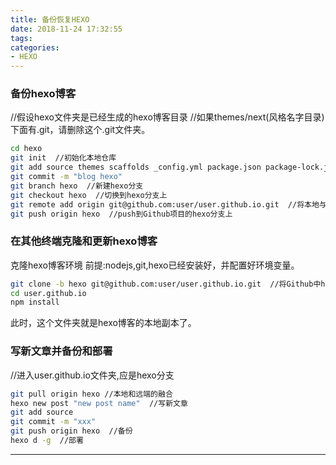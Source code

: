 ```yaml
---
title: 备份恢复HEXO
date: 2018-11-24 17:32:55
tags:
categories:
- HEXO
---
```

### 备份hexo博客
//假设hexo文件夹是已经生成的hexo博客目录
//如果themes/next(风格名字目录)下面有.git，请删除这个.git文件夹。
``` bash
cd hexo
git init  //初始化本地仓库
git add source themes scaffolds _config.yml package.json package-lock.json  //将必要的文件依次添加
git commit -m "blog hexo"
git branch hexo  //新建hexo分支
git checkout hexo  //切换到hexo分支上
git remote add origin git@github.com:user/user.github.io.git  //将本地与Github项目对接
git push origin hexo  //push到Github项目的hexo分支上
```

### 在其他终端克隆和更新hexo博客
克隆hexo博客环境
前提:nodejs,git,hexo已经安装好，并配置好环境变量。
``` bash
git clone -b hexo git@github.com:user/user.github.io.git  //将Github中hexo分支clone到本地
cd user.github.io
npm install
```
此时，这个文件夹就是hexo博客的本地副本了。

### 写新文章并备份和部署
//进入user.github.io文件夹,应是hexo分支
``` bash
git pull origin hexo //本地和远端的融合
hexo new post "new post name"  //写新文章
git add source
git commit -m "xxx"
git push origin hexo  //备份
hexo d -g  //部署
```
---------------------
